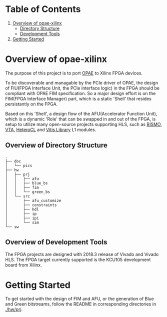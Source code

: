 <span style="display: inline-block;">

# Table of Contents
1. [Overview of opae-xilinx](#overviewopaex)
    - [Directory Structure](#overviewdirstr)
    - [Development Tools](#overviewdevtools)
2. [Getting Started](#gettingstarted)

<a name="overviewopaex"></a>
# Overview of opae-xilinx
The purpose of this project is to port [OPAE](https://opae.github.io/) to Xilinx FPGA devices. 

To be discoverable and managable by the PCIe driver of OPAE, the design of FIU(FPGA Interface Unit, the PCIe interface logic) in the FPGA should be compliant with OPAE FIM specification. So a major design effort is on the FIM(FPGA Interface Manager) part, which is a static 'Shell' that resides persistantly on the FPGA. 

Based on this 'Shell', a design flow of the AFU(Accelerator Function Unit), which is a dynamic 'Role' that can be swapped in and out of the FPGA, is setup to utilize many open-source projects supporting HLS, such as [BISMO](https://github.com/EECS-NTNU/bismo), [VTA](https://github.com/apache/incubator-tvm/tree/master/vta), [HeteroCL](https://github.com/cornell-zhang/heterocl) and [Vitis Library](https://github.com/Xilinx/Vitis_Libraries) L1 modules.

<a name="overviewdirstr"></a>
## Overview of Directory Structure
```
.
├── doc
│   └── pics
├── hw
│   ├── prj
│   │   ├── afu
│   │   ├── blue_bs
│   │   ├── fim
│   │   └── green_bs
│   └── src
│       ├── afu_customize
│       ├── constraints
│       ├── hdl
│       ├── ip
│       ├── ipi
│       └── sim
└── sw
```

<a name="overviewdevtools"></a>
## Overview of Development Tools
The FPGA projects are designed with 2018.3 release of Vivado and Vivado HLS.
The FPGA target currently supported is the KCU105 development board from Xilinx.

<a name="gettingstarted"></a>
# Getting Started
To get started with the design of FIM and AFU, or the generation of Blue and Green bitstreams, follow the README in corresponding directories in [./hw/prj](./hw/prj/).
